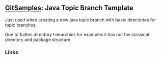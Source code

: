 ## [GitSamples](../../tree/master): Java Topic Branch Template

Just used when creating a new java topic branch with basic directories for topic branches.

Due to flatten directory hierarchies for examples it has not the classical directory and package structure. 


### Links
